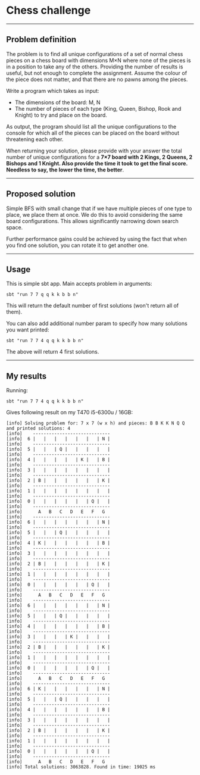 # Chess challenge

----
## Problem definition
The problem is to find all unique configurations of a set of normal chess pieces on a chess board with
dimensions M×N where none of the pieces is in a position to take any of the others. Providing the number
of results is useful, but not enough to complete the assignment. Assume the colour of the piece does not
matter, and that there are no pawns among the pieces.

Write a program which takes as input:

* The dimensions of the board: M, N
* The number of pieces of each type (King, Queen, Bishop, Rook and Knight) to try and place on
the board.

As output, the program should list all the unique configurations to the console for which all of the pieces
can be placed on the board without threatening each other.

When returning your solution, please provide with your answer the total number of unique configurations
for a **7×7 board with 2 Kings, 2 Queens, 2 Bishops and 1 Knight. Also provide the time it took to
get the final score. Needless to say, the lower the time, the better**.

----
## Proposed solution
Simple BFS with small change that if we have multiple pieces of one type to place, we place them at once. We do this to avoid considering the same board configurations. This allows significantly narrowing down search space.

Further performance gains could be achieved by using the fact that when you find one solution, you can rotate it to get another one.

----

## Usage
This is simple sbt app. Main accepts problem in arguments:

    sbt "run 7 7 q q k k b b n"

This will return the default number of first solutions (won't return all of them).

You can also add additional number param to specify how many solutions you want printed:

    sbt "run 7 7 4 q q k k b b n"

The above will return 4 first solutions.

----
## My results
Running:

    sbt "run 7 7 4 q q k k b b n"

Gives following result on my T470 i5-6300u / 16GB:

    [info] Solving problem for: 7 x 7 (w x h) and pieces: B B K K N Q Q and printed solutions: 4
    [info]    -----------------------------
    [info]  6 |   |   |   |   |   |   | N |
    [info]    -----------------------------
    [info]  5 |   |   | Q |   |   |   |   |
    [info]    -----------------------------
    [info]  4 |   |   |   |   | K |   | B |
    [info]    -----------------------------
    [info]  3 |   |   |   |   |   |   |   |
    [info]    -----------------------------
    [info]  2 | B |   |   |   |   |   | K |
    [info]    -----------------------------
    [info]  1 |   |   |   |   |   |   |   |
    [info]    -----------------------------
    [info]  0 |   |   |   |   |   | Q |   |
    [info]    -----------------------------
    [info]      A   B   C   D   E   F   G  
    [info]    -----------------------------
    [info]  6 |   |   |   |   |   |   | N |
    [info]    -----------------------------
    [info]  5 |   |   | Q |   |   |   |   |
    [info]    -----------------------------
    [info]  4 | K |   |   |   |   |   | B |
    [info]    -----------------------------
    [info]  3 |   |   |   |   |   |   |   |
    [info]    -----------------------------
    [info]  2 | B |   |   |   |   |   | K |
    [info]    -----------------------------
    [info]  1 |   |   |   |   |   |   |   |
    [info]    -----------------------------
    [info]  0 |   |   |   |   |   | Q |   |
    [info]    -----------------------------
    [info]      A   B   C   D   E   F   G  
    [info]    -----------------------------
    [info]  6 |   |   |   |   |   |   | N |
    [info]    -----------------------------
    [info]  5 |   |   | Q |   |   |   |   |
    [info]    -----------------------------
    [info]  4 |   |   |   |   |   |   | B |
    [info]    -----------------------------
    [info]  3 |   |   |   | K |   |   |   |
    [info]    -----------------------------
    [info]  2 | B |   |   |   |   |   | K |
    [info]    -----------------------------
    [info]  1 |   |   |   |   |   |   |   |
    [info]    -----------------------------
    [info]  0 |   |   |   |   |   | Q |   |
    [info]    -----------------------------
    [info]      A   B   C   D   E   F   G  
    [info]    -----------------------------
    [info]  6 | K |   |   |   |   |   | N |
    [info]    -----------------------------
    [info]  5 |   |   | Q |   |   |   |   |
    [info]    -----------------------------
    [info]  4 |   |   |   |   |   |   | B |
    [info]    -----------------------------
    [info]  3 |   |   |   |   |   |   |   |
    [info]    -----------------------------
    [info]  2 | B |   |   |   |   |   | K |
    [info]    -----------------------------
    [info]  1 |   |   |   |   |   |   |   |
    [info]    -----------------------------
    [info]  0 |   |   |   |   |   | Q |   |
    [info]    -----------------------------
    [info]      A   B   C   D   E   F   G  
    [info] Total solutions: 3063828. Found in time: 19025 ms

